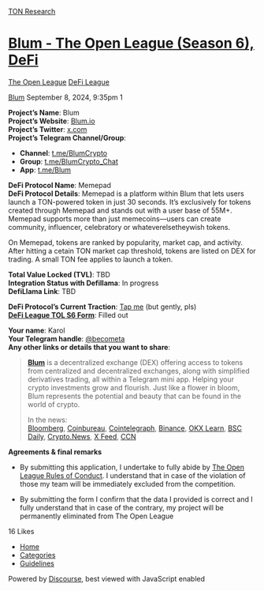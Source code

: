[TON Research](/)

# [Blum - The Open League (Season 6), DeFi](/t/blum-the-open-league-season-6-defi/32961)

[The Open League](/c/the-open-league/defi-battle/63)  [DeFi League](/c/the-open-league/defi-battle/63) 

    

[Blum](https://tonresear.ch/u/Blum)  September 8, 2024, 9:35pm  1

**Project’s Name**: Blum  
**Project’s Website**: [Blum.io](http://Blum.io)  
**Project’s Twitter**: [x.com](http://x.com/blumcrypto)  
**Project’s Telegram Channel/Group**:

*   **Channel**: [t.me/BlumCrypto](https://t.me/BlumCrypto)
*   **Group**: [t.me/BlumCrypto\_Chat](https://t.me/BlumCrypto_Chat)
*   **App**: [t.me/Blum](https://t.me/blum/app?startapp=ref_ooWohpSVK8)

**DeFi Protocol Name**: Memepad  
**DeFi Protocol Details**: Memepad is a platform within Blum that lets users launch a TON-powered token in just 30 seconds. It’s exclusively for tokens created through Memepad and stands out with a user base of 55M+. Memepad supports more than just memecoins—users can create community, influencer, celebratory or whateverelsetheywish tokens.

On Memepad, tokens are ranked by popularity, market cap, and activity. After hitting a cetain TON market cap threshold, tokens are listed on DEX for trading. A small TON fee applies to launch a token.

**Total Value Locked (TVL)**: TBD  
**Integration Status with Defillama**: In progress  
**DefiLlama Link**: TBD

**DeFi Protocol’s Current Traction**: [Tap me](https://docs.google.com/document/d/1ZUoDs9ztBhFQuBHpbwPqzuplddvCRF-sSjb98cjMz4g/edit?usp=sharing) (but gently, pls)  
**[DeFi League TOL S6 Form](https://docs.google.com/forms/d/e/1FAIpQLScTvZsYhprdOIYtW_QY_GIAZH9Qc-ePmIvlh9ysHn7g3E9YVA/viewform)**: Filled out

**Your name**: Karol  
**Your Telegram handle**: [@becometa](https://t.me/becometa)  
**Any other links or details that you want to share**:

> **[Blum](https://t.me/blum/app?startapp=ref_ooWohpSVK8)** is a decentralized exchange (DEX) offering access to tokens from centralized and decentralized exchanges, along with simplified derivatives trading, all within a Telegram mini app. Helping your crypto investments grow and flourish. Just like a flower in bloom, Blum represents the potential and beauty that can be found in the world of crypto.
> 
> In the news:  
> [Bloomberg](https://www.bloomberg.com/news/articles/2024-03-04/ex-binance-executives-kostarev-smerkis-set-up-new-crypto-exchange), [Coinbureau](https://www.coinbureau.com/analysis/future-of-crypto/), [Cointelegraph](https://cointelegraph.com/news/half-telegram-clicker-gamers-crypto-newcomers-blum-creator), [Binance](https://www.binance.com/en/square/post/2024-03-01-binance-labs-reveals-13-early-stage-projects-selected-for-mvb-season-7-accelerator-program-4819541225938), [OKX Learn](https://www.okx.com/learn/what-is-blum-mini-app), [BSC Daily](https://x.com/bsc_daily/status/1793610346806354332), [Crypto.News](https://crypto.news/binance-launch-crypto-blum/), [X Feed](https://x.com/search?f=top&q=\(%40blumcrypto%20OR%20%23blum%20OR%20%23blumdropgame\)&src=typed_query), [CCN](https://www.ccn.com/education/crypto/blum-crypto-telegram-powered-hybrid-exchange/)

**Agreements & final remarks**

*   By submitting this application, I undertake to fully abide by [The Open League Rules of Conduct](https://ton-org.notion.site/The-Open-League-Rules-of-Conduct-04f4a0fedf1a401687075f5efd83de68). I understand that in case of the violation of those my team will be immediately excluded from the competition.
    
*   By submitting the form I confirm that the data I provided is correct and I fully understand that in case of the contrary, my project will be permanently eliminated from The Open League
    

  16 Likes

*   [Home](/)
*   [Categories](/categories)
*   [Guidelines](/guidelines)

Powered by [Discourse](https://www.discourse.org), best viewed with JavaScript enabled